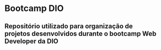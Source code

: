 # Bootcamp DIO
## Repositório utilizado para organização de projetos desenvolvidos durante o bootcamp Web Developer da DIO


